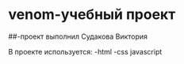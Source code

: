 # venom-учебный проект
##-проект выполнил Судакова Виктория

В проекте используется:
-html
-css
javascript
